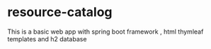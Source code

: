# resource-catalog
This is a basic web app with spring boot framework , html thymleaf templates and h2 database
